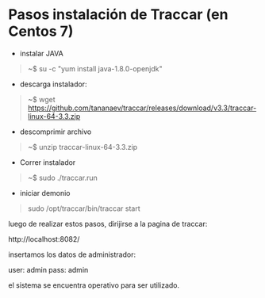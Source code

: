 Pasos instalación de Traccar (en Centos 7)
=========================================
	
* instalar JAVA

> ~$ su -c "yum install java-1.8.0-openjdk"

* descarga instalador:
> ~$ wget https://github.com/tananaev/traccar/releases/download/v3.3/traccar-linux-64-3.3.zip

* descomprimir archivo
> ~$ unzip traccar-linux-64-3.3.zip

* Correr instalador
> ~$ sudo ./traccar.run 

* iniciar demonio
>  sudo /opt/traccar/bin/traccar start

luego de realizar estos pasos, dirijirse a la pagina de traccar: 

  http://localhost:8082/

insertamos los datos de administrador:

  user: admin
  pass: admin

el sistema se encuentra operativo para ser utilizado.
